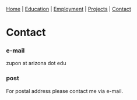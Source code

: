 [Home](index.md) | [Education](education.md) | [Employment](employment.md) | [Projects](projects.md) | [Contact](contact.md)

# Contact

### e-mail

zupon at arizona dot edu

### post

For postal address please contact me via e-mail.
